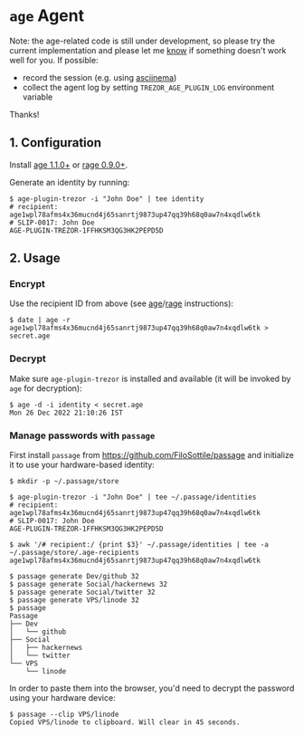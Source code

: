 # `age` Agent

Note: the age-related code is still under development, so please try the current implementation
and please let me [know](https://github.com/romanz/trezor-agent/issues/new) if something doesn't
work well for you. If possible:

 * record the session (e.g. using [asciinema](https://asciinema.org))
 * collect the agent log by setting `TREZOR_AGE_PLUGIN_LOG` environment variable

Thanks!

## 1. Configuration

Install [age 1.1.0+](https://github.com/FiloSottile/age/releases/tag/v1.1.0) or [rage 0.9.0+](https://github.com/str4d/rage/releases/tag/v0.9.0).

Generate an identity by running:

```
$ age-plugin-trezor -i "John Doe" | tee identity
# recipient: age1wpl78afms4x36mucnd4j65sanrtj9873up47qq39h68q0aw7n4xqdlw6tk
# SLIP-0017: John Doe
AGE-PLUGIN-TREZOR-1FFHKSM3QG3HK2PEPD5D
```

## 2. Usage

### Encrypt

Use the recipient ID from above (see [age](https://github.com/FiloSottile/age#usage)/[rage](https://github.com/str4d/rage#usage) instructions):
```
$ date | age -r age1wpl78afms4x36mucnd4j65sanrtj9873up47qq39h68q0aw7n4xqdlw6tk > secret.age
```

### Decrypt

Make sure `age-plugin-trezor` is installed and available (it will be invoked by `age` for decryption):

```
$ age -d -i identity < secret.age 
Mon 26 Dec 2022 21:10:26 IST
```

### Manage passwords with `passage`

First install `passage` from https://github.com/FiloSottile/passage and initialize it to use your hardware-based identity:
```
$ mkdir -p ~/.passage/store

$ age-plugin-trezor -i "John Doe" | tee ~/.passage/identities
# recipient: age1wpl78afms4x36mucnd4j65sanrtj9873up47qq39h68q0aw7n4xqdlw6tk
# SLIP-0017: John Doe
AGE-PLUGIN-TREZOR-1FFHKSM3QG3HK2PEPD5D

$ awk '/# recipient:/ {print $3}' ~/.passage/identities | tee -a ~/.passage/store/.age-recipients
age1wpl78afms4x36mucnd4j65sanrtj9873up47qq39h68q0aw7n4xqdlw6tk
```

```
$ passage generate Dev/github 32
$ passage generate Social/hackernews 32
$ passage generate Social/twitter 32
$ passage generate VPS/linode 32
$ passage
Passage
├── Dev
│   └── github
├── Social
│   ├── hackernews
│   └── twitter
└── VPS
    └── linode
```
In order to paste them into the browser, you'd need to decrypt the password using your hardware device:
```
$ passage --clip VPS/linode
Copied VPS/linode to clipboard. Will clear in 45 seconds.
```
